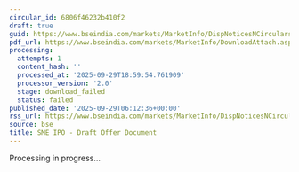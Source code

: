 ```yaml
---
circular_id: 6806f46232b410f2
draft: true
guid: https://www.bseindia.com/markets/MarketInfo/DispNoticesNCirculars.aspx?Noticeid={B3B6C9A4-7065-4641-BF0D-6BA3E6C9816D}&noticeno=20250929-4&dt=09/29/2025&icount=4&totcount=87&flag=0
pdf_url: https://www.bseindia.com/markets/MarketInfo/DownloadAttach.aspx?id=20250929-4&attachedId=
processing:
  attempts: 1
  content_hash: ''
  processed_at: '2025-09-29T18:59:54.761909'
  processor_version: '2.0'
  stage: download_failed
  status: failed
published_date: '2025-09-29T06:12:36+00:00'
rss_url: https://www.bseindia.com/markets/MarketInfo/DispNoticesNCirculars.aspx?Noticeid={B3B6C9A4-7065-4641-BF0D-6BA3E6C9816D}&noticeno=20250929-4&dt=09/29/2025&icount=4&totcount=87&flag=0
source: bse
title: SME IPO - Draft Offer Document
---
```


Processing in progress...